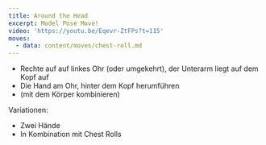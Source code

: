 ```yaml
---
title: Around the Head
excerpt: Model Pose Move!
video: 'https://youtu.be/Eqevr-ZtFPs?t=115'
moves:
  - data: content/moves/chest-roll.md
---
```


* Rechte auf auf linkes Ohr (oder umgekehrt), der Unterarm liegt auf dem Kopf
  auf
* Die Hand am Ohr, hinter dem Kopf herumführen
* (mit dem Körper kombinieren)

Variationen:

* Zwei Hände
* In Kombination mit Chest Rolls

